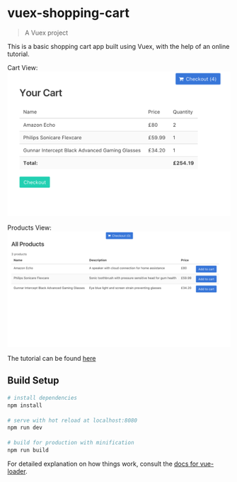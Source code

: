 # vuex-shopping-cart

> A Vuex project

This is a basic shopping cart app built using Vuex, with the help of an online tutorial.

Cart View:
![alt text](https://github.com/Lawrence-Dawson/vuex-shopping-cart/blob/master/src/assets/CartPage.png?raw=true "Cart view")

Products View:
![alt text](https://github.com/Lawrence-Dawson/vuex-shopping-cart/blob/master/src/assets/ProductsPage.png?raw=true "Products view")

The tutorial can be found [here](https://medium.com/employbl/build-a-shopping-cart-with-vue-2-and-vuex-5d58b93c513f)

## Build Setup

``` bash
# install dependencies
npm install

# serve with hot reload at localhost:8080
npm run dev

# build for production with minification
npm run build
```

For detailed explanation on how things work, consult the [docs for vue-loader](http://vuejs.github.io/vue-loader).
